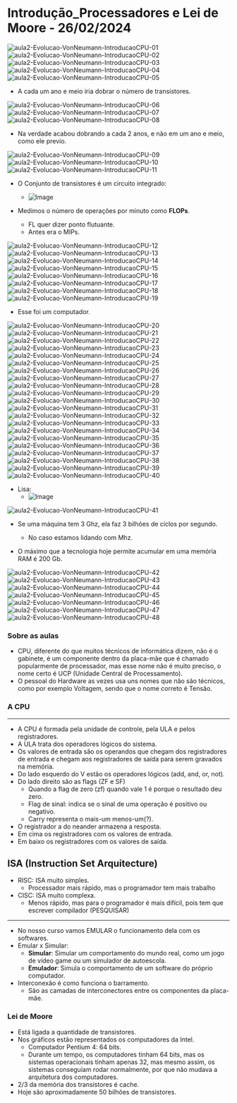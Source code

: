 <h1>Introdução_Processadores e Lei de Moore - 26/02/2024</h1>

![aula2-Evolucao-VonNeumann-IntroducaoCPU-01](https://github.com/joserandu/Primeiro-semestre/assets/134299499/8460af60-1d8c-4f85-ae5e-7b48e78db8de)
![aula2-Evolucao-VonNeumann-IntroducaoCPU-02](https://github.com/joserandu/Primeiro-semestre/assets/134299499/583af0e8-db2b-499f-8337-c3030879c4bb)
![aula2-Evolucao-VonNeumann-IntroducaoCPU-03](https://github.com/joserandu/Primeiro-semestre/assets/134299499/771a9005-8bf6-406d-a453-228448e9f45a)
![aula2-Evolucao-VonNeumann-IntroducaoCPU-04](https://github.com/joserandu/Primeiro-semestre/assets/134299499/dfe461cc-f7ad-4e74-8adf-14522f2ba074)
![aula2-Evolucao-VonNeumann-IntroducaoCPU-05](https://github.com/joserandu/Primeiro-semestre/assets/134299499/e0769ba2-b29c-4420-a08b-fb8bfc956c53)

- A cada um ano e meio iria dobrar o número de transistores.

![aula2-Evolucao-VonNeumann-IntroducaoCPU-06](https://github.com/joserandu/Primeiro-semestre/assets/134299499/73be4ebf-6697-4f63-9075-dfac64daa3b5)
![aula2-Evolucao-VonNeumann-IntroducaoCPU-07](https://github.com/joserandu/Primeiro-semestre/assets/134299499/138c875c-8d76-4354-bd48-35489a63b582)
![aula2-Evolucao-VonNeumann-IntroducaoCPU-08](https://github.com/joserandu/Primeiro-semestre/assets/134299499/c0c82b0c-4464-4f1e-aef8-9534c2944a85)

- Na verdade acabou dobrando a cada 2 anos, e não em um ano e meio, como ele previo.

![aula2-Evolucao-VonNeumann-IntroducaoCPU-09](https://github.com/joserandu/Primeiro-semestre/assets/134299499/5eeef705-614f-4d52-a1cd-33e132a409b8)
![aula2-Evolucao-VonNeumann-IntroducaoCPU-10](https://github.com/joserandu/Primeiro-semestre/assets/134299499/e5f10c2a-6282-4a4b-bf65-4fa36fba2b1c)
![aula2-Evolucao-VonNeumann-IntroducaoCPU-11](https://github.com/joserandu/Primeiro-semestre/assets/134299499/ac1aca37-1722-47f2-8b61-d23a81393cb5)

- O Conjunto de transistores é um circuito integrado:
  - ![Image](https://github.com/user-attachments/assets/5aa0fe7e-d5a4-4720-9c2b-918e927241b7)

- Medimos o número de operações por minuto como <b>FLOPs</b>.
    - FL quer dizer ponto flutuante.
    - Antes era o MIPs.

![aula2-Evolucao-VonNeumann-IntroducaoCPU-12](https://github.com/joserandu/Primeiro-semestre/assets/134299499/de9d3c84-b309-421e-991c-abfa21e40dae)
![aula2-Evolucao-VonNeumann-IntroducaoCPU-13](https://github.com/joserandu/Primeiro-semestre/assets/134299499/23f70f1e-d4a9-44b6-8a08-466264e269cf)
![aula2-Evolucao-VonNeumann-IntroducaoCPU-14](https://github.com/joserandu/Primeiro-semestre/assets/134299499/6f36f205-2759-4d21-9368-2dc6aa46b3e2)
![aula2-Evolucao-VonNeumann-IntroducaoCPU-15](https://github.com/joserandu/Primeiro-semestre/assets/134299499/51b875fc-a063-46d2-8547-4e7270a92e05)
![aula2-Evolucao-VonNeumann-IntroducaoCPU-16](https://github.com/joserandu/Primeiro-semestre/assets/134299499/12668795-87d0-46e7-bfc7-954193d642f7)
![aula2-Evolucao-VonNeumann-IntroducaoCPU-17](https://github.com/joserandu/Primeiro-semestre/assets/134299499/afde99d8-0d27-4890-9905-2e7e620000a2)
![aula2-Evolucao-VonNeumann-IntroducaoCPU-18](https://github.com/joserandu/Primeiro-semestre/assets/134299499/e34d38b8-730e-4b7f-9af1-524490f7e62e)
![aula2-Evolucao-VonNeumann-IntroducaoCPU-19](https://github.com/joserandu/Primeiro-semestre/assets/134299499/504843a3-347a-46c3-8f94-b4fd106f3944)

- Esse foi um computador.

![aula2-Evolucao-VonNeumann-IntroducaoCPU-20](https://github.com/joserandu/Primeiro-semestre/assets/134299499/c6efbdc2-0211-446b-8edc-f943d796e0d2)
![aula2-Evolucao-VonNeumann-IntroducaoCPU-21](https://github.com/joserandu/Primeiro-semestre/assets/134299499/df42f5ef-6b2f-4898-bb57-3a344bcb2d68)
![aula2-Evolucao-VonNeumann-IntroducaoCPU-22](https://github.com/joserandu/Primeiro-semestre/assets/134299499/414f161f-2045-4463-a61f-aa6963abaac9)
![aula2-Evolucao-VonNeumann-IntroducaoCPU-23](https://github.com/joserandu/Primeiro-semestre/assets/134299499/3b4c456d-adb9-454f-b6cb-ca036b7ba9cb)
![aula2-Evolucao-VonNeumann-IntroducaoCPU-24](https://github.com/joserandu/Primeiro-semestre/assets/134299499/b189e082-7816-482d-803d-8b9ce894986d)
![aula2-Evolucao-VonNeumann-IntroducaoCPU-25](https://github.com/joserandu/Primeiro-semestre/assets/134299499/49c5a8db-0170-4f14-adeb-53b87a85cbca)
![aula2-Evolucao-VonNeumann-IntroducaoCPU-26](https://github.com/joserandu/Primeiro-semestre/assets/134299499/34b9a777-994c-4e56-96dd-5c42ff2c830c)
![aula2-Evolucao-VonNeumann-IntroducaoCPU-27](https://github.com/joserandu/Primeiro-semestre/assets/134299499/d416e06b-43b9-4235-a3e7-a74523a712c2)
![aula2-Evolucao-VonNeumann-IntroducaoCPU-28](https://github.com/joserandu/Primeiro-semestre/assets/134299499/46f5cceb-a89c-4859-9a49-8d9253caa7f7)
![aula2-Evolucao-VonNeumann-IntroducaoCPU-29](https://github.com/joserandu/Primeiro-semestre/assets/134299499/3c67d414-caac-4c56-8482-adb4c68f8a6b)
![aula2-Evolucao-VonNeumann-IntroducaoCPU-30](https://github.com/joserandu/Primeiro-semestre/assets/134299499/f23701f0-8213-410d-9efd-65b5583c4dc1)
![aula2-Evolucao-VonNeumann-IntroducaoCPU-31](https://github.com/joserandu/Primeiro-semestre/assets/134299499/d8a8e3b5-bc5a-4185-88c8-c278fd3e01a1)
![aula2-Evolucao-VonNeumann-IntroducaoCPU-32](https://github.com/joserandu/Primeiro-semestre/assets/134299499/883cb0b9-522f-429a-8c8c-6ee89fd775be)
![aula2-Evolucao-VonNeumann-IntroducaoCPU-33](https://github.com/joserandu/Primeiro-semestre/assets/134299499/0ff6022d-b821-4065-af64-447b53b59190)
![aula2-Evolucao-VonNeumann-IntroducaoCPU-34](https://github.com/joserandu/Primeiro-semestre/assets/134299499/5cc4b284-afd7-4f83-a7f4-c59242c8b8d1)
![aula2-Evolucao-VonNeumann-IntroducaoCPU-35](https://github.com/joserandu/Primeiro-semestre/assets/134299499/e4b4ec4a-9305-4a8b-90e4-956a85670c4e)
![aula2-Evolucao-VonNeumann-IntroducaoCPU-36](https://github.com/joserandu/Primeiro-semestre/assets/134299499/157adf21-c722-4645-8090-97d5ae1d2e5d)
![aula2-Evolucao-VonNeumann-IntroducaoCPU-37](https://github.com/joserandu/Primeiro-semestre/assets/134299499/76f93bac-5b70-4042-8d69-d57c9a85403d)
![aula2-Evolucao-VonNeumann-IntroducaoCPU-38](https://github.com/joserandu/Primeiro-semestre/assets/134299499/cbc6f125-8833-45fe-8cf1-deac6fd04961)
![aula2-Evolucao-VonNeumann-IntroducaoCPU-39](https://github.com/joserandu/Primeiro-semestre/assets/134299499/da585807-37b3-4ce3-a861-f7bb777129b9)
![aula2-Evolucao-VonNeumann-IntroducaoCPU-40](https://github.com/joserandu/Primeiro-semestre/assets/134299499/19103e8b-1f01-419f-9ab9-f77130c41aca)

- Lisa:
  - ![Image](https://github.com/user-attachments/assets/d0baec08-63b5-4e44-9fcd-c1155843d7de)

![aula2-Evolucao-VonNeumann-IntroducaoCPU-41](https://github.com/joserandu/Primeiro-semestre/assets/134299499/bbe1b9f9-13da-4b34-afdc-7353ce39e8e9)

- Se uma máquina tem 3 Ghz, ela faz 3 bilhões de cíclos por segundo.
  - No caso estamos lidando com Mhz.

- O máximo que a tecnologia hoje permite acumular em uma memória RAM é 200 Gb.

![aula2-Evolucao-VonNeumann-IntroducaoCPU-42](https://github.com/joserandu/Primeiro-semestre/assets/134299499/2c18c65c-ccd7-419e-adee-e828f81492f5)
![aula2-Evolucao-VonNeumann-IntroducaoCPU-43](https://github.com/joserandu/Primeiro-semestre/assets/134299499/f8a3db12-711f-4765-9ea4-5556c4894a50)
![aula2-Evolucao-VonNeumann-IntroducaoCPU-44](https://github.com/joserandu/Primeiro-semestre/assets/134299499/939d7833-ea89-4bd3-a7d5-a6cbb6095681)
![aula2-Evolucao-VonNeumann-IntroducaoCPU-45](https://github.com/joserandu/Primeiro-semestre/assets/134299499/749284e6-1b40-4a06-bc9f-bde61bc3fe88)
![aula2-Evolucao-VonNeumann-IntroducaoCPU-46](https://github.com/joserandu/Primeiro-semestre/assets/134299499/8ad4835d-0e42-406e-96ee-5e45c763b7a7)
![aula2-Evolucao-VonNeumann-IntroducaoCPU-47](https://github.com/joserandu/Primeiro-semestre/assets/134299499/102e2e6c-dc2c-4f38-9f55-8abba1b2df4d)
![aula2-Evolucao-VonNeumann-IntroducaoCPU-48](https://github.com/joserandu/Primeiro-semestre/assets/134299499/59d58a3d-5a7b-405a-9194-ed7126b241d4)

<h3>Sobre as aulas</h3>

-	CPU, diferente do que muitos técnicos de informática dizem, não é o gabinete, é um componente dentro da placa-mãe que é chamado popularmente de processador, mas esse nome não é muito preciso, o nome certo é UCP (Unidade Central de Processamento).
  -	O pessoal do Hardware as vezes usa uns nomes que não são técnicos, como por exemplo Voltagem, sendo que o nome correto é Tensão.

<h3>A CPU</h3>
<hr>

- A CPU é formada pela unidade de controle, pela ULA e pelos registradores.
-	A ULA trata dos operadores lógicos do sistema.
  -	Os valores de entrada são os operandos que chegam dos registradores de entrada e chegam aos registradores de saída para serem gravados na memória.
  -	Do lado esquerdo do V estão os operadores lógicos (add, and, or, not).
  -	Do lado direito são as flags (ZF e SF)
    -	Quando a flag de zero (zf) quando vale 1 é porque o resultado deu zero.
    -	Flag de sinal: indica se o sinal de uma operação é positivo ou negativo.
    -	Carry representa o mais-um menos-um(?).
  -	O registrador a do neander armazena a resposta.
  -	Em cima os registradores com os valores de entrada.
  -	Em baixo os registradores com os valores de saída.

## ISA (Instruction Set Arquitecture)

- RISC: ISA muito simples.
  - Processador mais rápido, mas o programador tem mais trabalho
- CISC: ISA muito complexa.
  - Menos rápido, mas para o programador é mais difícil, pois tem que escrever compilador (PESQUISAR)
<hr>

-	No nosso curso vamos EMULAR o funcionamento dela com os softwares.
-	Emular x Simular:
    -	<b>Simular</b>: Simular um comportamento do mundo real, como um jogo de vídeo game ou um simulador de autoescola.
    - <b>Emulador</b>: Simula o comportamento de um software do próprio computador.
-	Interconexão é como funciona o barramento.
    -	São as camadas de interconectores entre os componentes da placa-mãe.

<h3>Lei de Moore</h3>

-	Está ligada a quantidade de transistores.
-	Nos gráficos estão representados os computadores da Intel.
    -	Computador Pentium 4: 64 bits.
    - Durante um tempo, os computadores tinham 64 bits, mas os sistemas operacionais tinham apenas 32, mas mesmo assim, os sistemas conseguiam rodar normalmente, por que não mudava a arquitetura dos computadores.
-	2/3 da memória dos transistores é cache.
-	Hoje são aproximadamente 50 bilhões de transistores.
